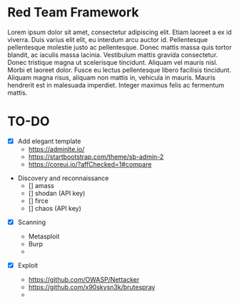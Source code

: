 # Red Team Framework

Lorem ipsum dolor sit amet, consectetur adipiscing elit. Etiam laoreet a ex id viverra. Duis varius elit elit, eu interdum arcu auctor id. Pellentesque pellentesque molestie justo ac pellentesque. Donec mattis massa quis tortor blandit, ac iaculis massa lacinia. Vestibulum mattis gravida consectetur. Donec tristique magna ut scelerisque tincidunt. Aliquam vel mauris nisl. Morbi et laoreet dolor. Fusce eu lectus pellentesque libero facilisis tincidunt. Aliquam magna risus, aliquam non mattis in, vehicula in mauris. Mauris hendrerit est in malesuada imperdiet. Integer maximus felis ac fermentum mattis.

# TO-DO

- [x] Add elegant template
  - https://adminlte.io/
  - https://startbootstrap.com/theme/sb-admin-2
  - https://coreui.io/?affChecked=1#compare

- Discovery and reconnaissance
  - [] amass
  - [] shodan (API key)
  - [] firce 
  - [] chaos (API key)


- [x] Scanning 
  - Metasploit
  - Burp
  - 
  
- [x] Exploit 
  - https://github.com/OWASP/Nettacker
  - https://github.com/x90skysn3k/brutespray
  - 

